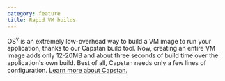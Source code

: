 ```yaml
---
category: feature
title: Rapid VM builds
---
```


OS<sup>v</sup> is an extremely low-overhead way to build a VM image to run your application, thanks to our Capstan build tool.  Now, creating an entire VM image adds only 12-20MB and about three seconds of build time over the application's own build.  Best of all, Capstan needs only a few lines of configuration.  <a href="/capstan/">Learn more about Capstan.</a>

